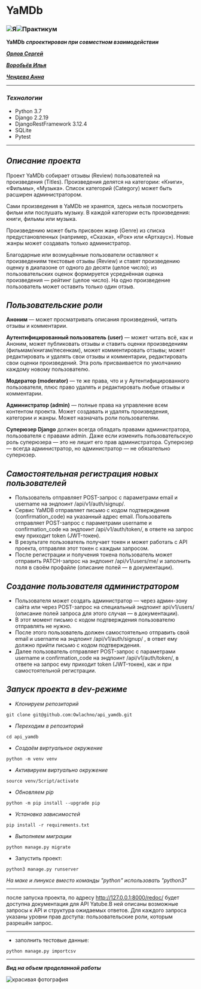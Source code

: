 # **YaMDb**

### ![Я](https://yastatic.net/q/logoaas/v2/Яндекс.svg?circle=black&color=000&first=white)![Практикум](https://yastatic.net/q/logoaas/v2/Практикум.svg?color=000)

**YaMDb** ***спроектирован при совместном взаимодействии***

[***Орлов Сергей***](https://github.com/sergio7523)

[***Воробьёв Илья***](https://github.com/iliya12321)

[***Чендева Анна***](https://github.com/Owlachno)

___ 

### *Технологии*
- Python 3.7
- Django 2.2.19
- DjangoRestFramework 3.12.4
- SQLite
- Pytest

___

## *Описание проекта*

Проект YaMDb собирает отзывы (Review) пользователей на произведения (Titles). Произведения делятся на категории: «Книги», «Фильмы», «Музыка». Список категорий (Category) может быть расширен администратором.

Сами произведения в YaMDb не хранятся, здесь нельзя посмотреть фильм или послушать музыку.
В каждой категории есть произведения: книги, фильмы или музыка.

Произведению может быть присвоен жанр (Genre) из списка предустановленных (например, «Сказка», «Рок» или «Артхаус»). Новые жанры может создавать только администратор.

Благодарные или возмущённые пользователи оставляют к произведениям текстовые отзывы (Review) и ставят произведению оценку в диапазоне от одного до десяти (целое число); из пользовательских оценок формируется усреднённая оценка произведения — рейтинг (целое число). На одно произведение пользователь может оставить только один отзыв.

## *Пользовательские роли*

**Аноним** — может просматривать описания произведений, читать отзывы и комментарии.

**Аутентифицированный пользователь (user)** — может читать всё, как и Аноним, может публиковать отзывы и ставить оценки произведениям (фильмам/книгам/песенкам), может комментировать отзывы; может редактировать и удалять свои отзывы и комментарии, редактировать свои оценки произведений. Эта роль присваивается по умолчанию каждому новому пользователю.

**Модератор (moderator)** — те же права, что и у Аутентифицированного пользователя, плюс право удалять и редактировать любые отзывы и комментарии.

**Администратор (admin)** — полные права на управление всем контентом проекта. Может создавать и удалять произведения, категории и жанры. Может назначать роли пользователям.

**Суперюзер Django** должен всегда обладать правами администратора, пользователя с правами admin. Даже если изменить пользовательскую роль суперюзера — это не лишит его прав администратора. Суперюзер — всегда администратор, но администратор — не обязательно суперюзер.

## *Самостоятельная регистрация новых пользователей*
- Пользователь отправляет POST-запрос с параметрами email и username на эндпоинт /api/v1/auth/signup/.
- Сервис YaMDB отправляет письмо с кодом подтверждения (confirmation_code) на указанный адрес email.
Пользователь отправляет POST-запрос с параметрами username и confirmation_code на эндпоинт /api/v1/auth/token/, в ответе на запрос ему приходит token (JWT-токен).
- В результате пользователь получает токен и может работать с API проекта, отправляя этот токен с каждым запросом.
- После регистрации и получения токена пользователь может отправить PATCH-запрос на эндпоинт /api/v1/users/me/ и заполнить поля в своём профайле (описание полей — в документации).

## *Создание пользователя администратором*
- Пользователя может создать администратор — через админ-зону сайта или через POST-запрос на специальный эндпоинт api/v1/users/ (описание полей запроса для этого случая — в документации).
- В этот момент письмо с кодом подтверждения пользователю отправлять не нужно.
- После этого пользователь должен самостоятельно отправить свой email и username на эндпоинт /api/v1/auth/signup/ , в ответ ему должно прийти письмо с кодом подтверждения.
- Далее пользователь отправляет POST-запрос с параметрами username и confirmation_code на эндпоинт /api/v1/auth/token/, в ответе на запрос ему приходит token (JWT-токен), как и при самостоятельной регистрации.

## *Запуск проекта в dev-режиме*

+ *Клонируем репозиторий*
```
git clone git@github.com:Owlachno/api_yamdb.git
```
+ *Переходим в репозиторий*
```
cd api_yamdb
```
+ *Создаём виртуальное окружение*
```
python -m venv venv
```
+ *Активируем виртуально окружение*
```
source venv/Script/activate
```
+ *Обновляем pip*
```
python -m pip install --upgrade pip
```
+ *Установка зависимостей*
```
pip install -r requirements.txt
```
+ *Выполняем миграции*
```
python manage.py migrate
```
+ Запустить проект:
```
python3 manage.py runserver
```
*На маке и линуксе вместо команды "python" использовать "python3"*

___
после запуска проекта, по адресу http://127.0.0.1:8000/redoc/ будет доступна документация для API Yatube.В ней описаны возможные запросы к API и структура ожидаемых ответов. Для каждого запроса указаны уровни прав доступа: пользовательские роли, которым разрешён запрос.

___

+ заполнить  тестовые данные:
```
python manage.py importcsv
```
___
***Вид на объем проделанной работы***

![красивая фотография](https://million-wallpapers.ru/wallpapers/6/7/492940876511675/zhivopisnyj-pejzazh-krasivaya-priroda.jpg)
